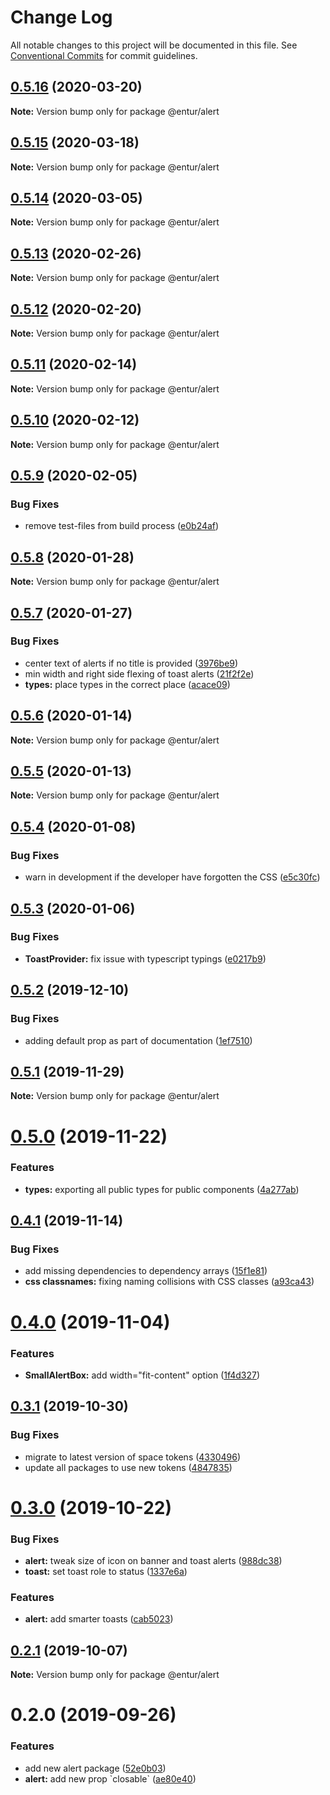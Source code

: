 # Change Log

All notable changes to this project will be documented in this file.
See [Conventional Commits](https://conventionalcommits.org) for commit guidelines.

## [0.5.16](https://bitbucket.org/enturas/design-system/compare/@entur/alert@0.5.15...@entur/alert@0.5.16) (2020-03-20)

**Note:** Version bump only for package @entur/alert

## [0.5.15](https://bitbucket.org/enturas/design-system/compare/@entur/alert@0.5.14...@entur/alert@0.5.15) (2020-03-18)

**Note:** Version bump only for package @entur/alert

## [0.5.14](https://bitbucket.org/enturas/design-system/compare/@entur/alert@0.5.13...@entur/alert@0.5.14) (2020-03-05)

**Note:** Version bump only for package @entur/alert

## [0.5.13](https://bitbucket.org/enturas/design-system/compare/@entur/alert@0.5.12...@entur/alert@0.5.13) (2020-02-26)

**Note:** Version bump only for package @entur/alert

## [0.5.12](https://bitbucket.org/enturas/design-system/compare/@entur/alert@0.5.11...@entur/alert@0.5.12) (2020-02-20)

**Note:** Version bump only for package @entur/alert

## [0.5.11](https://bitbucket.org/enturas/design-system/compare/@entur/alert@0.5.10...@entur/alert@0.5.11) (2020-02-14)

**Note:** Version bump only for package @entur/alert

## [0.5.10](https://bitbucket.org/enturas/design-system/compare/@entur/alert@0.5.9...@entur/alert@0.5.10) (2020-02-12)

**Note:** Version bump only for package @entur/alert

## [0.5.9](https://bitbucket.org/enturas/design-system/compare/@entur/alert@0.5.8...@entur/alert@0.5.9) (2020-02-05)

### Bug Fixes

- remove test-files from build process ([e0b24af](https://bitbucket.org/enturas/design-system/commits/e0b24af05d5c2ad8de4ae587d83c389495235890))

## [0.5.8](https://bitbucket.org/enturas/design-system/compare/@entur/alert@0.5.7...@entur/alert@0.5.8) (2020-01-28)

**Note:** Version bump only for package @entur/alert

## [0.5.7](https://bitbucket.org/enturas/design-system/compare/@entur/alert@0.5.6...@entur/alert@0.5.7) (2020-01-27)

### Bug Fixes

- center text of alerts if no title is provided ([3976be9](https://bitbucket.org/enturas/design-system/commits/3976be9831c306a5d8a16530b16af03dcf5ad323))
- min width and right side flexing of toast alerts ([21f2f2e](https://bitbucket.org/enturas/design-system/commits/21f2f2e33a69951ed3be64a2f1c24a6dd897f401))
- **types:** place types in the correct place ([acace09](https://bitbucket.org/enturas/design-system/commits/acace09ec0e258c5cff3a65e13ab29d6603780d9))

## [0.5.6](https://bitbucket.org/enturas/design-system/compare/@entur/alert@0.5.5...@entur/alert@0.5.6) (2020-01-14)

**Note:** Version bump only for package @entur/alert

## [0.5.5](https://bitbucket.org/enturas/design-system/compare/@entur/alert@0.5.4...@entur/alert@0.5.5) (2020-01-13)

**Note:** Version bump only for package @entur/alert

## [0.5.4](https://bitbucket.org/enturas/design-system/compare/@entur/alert@0.5.3...@entur/alert@0.5.4) (2020-01-08)

### Bug Fixes

- warn in development if the developer have forgotten the CSS ([e5c30fc](https://bitbucket.org/enturas/design-system/commits/e5c30fc08624ef22c02773892778abd92205c6b0))

## [0.5.3](https://bitbucket.org/enturas/design-system/compare/@entur/alert@0.5.2...@entur/alert@0.5.3) (2020-01-06)

### Bug Fixes

- **ToastProvider:** fix issue with typescript typings ([e0217b9](https://bitbucket.org/enturas/design-system/commits/e0217b960d757c71a5ac542a7a2452510af9fc98))

## [0.5.2](https://bitbucket.org/enturas/design-system/compare/@entur/alert@0.5.1...@entur/alert@0.5.2) (2019-12-10)

### Bug Fixes

- adding default prop as part of documentation ([1ef7510](https://bitbucket.org/enturas/design-system/commits/1ef75107362f6262429d7fe31519b4353eccc8de))

## [0.5.1](https://bitbucket.org/enturas/design-system/compare/@entur/alert@0.5.0...@entur/alert@0.5.1) (2019-11-29)

**Note:** Version bump only for package @entur/alert

# [0.5.0](https://bitbucket.org/enturas/design-system/compare/@entur/alert@0.4.1...@entur/alert@0.5.0) (2019-11-22)

### Features

- **types:** exporting all public types for public components ([4a277ab](https://bitbucket.org/enturas/design-system/commits/4a277ab266fdb32a6760821a07b1c6cc716bac85))

## [0.4.1](https://bitbucket.org/enturas/design-system/compare/@entur/alert@0.4.0...@entur/alert@0.4.1) (2019-11-14)

### Bug Fixes

- add missing dependencies to dependency arrays ([15f1e81](https://bitbucket.org/enturas/design-system/commits/15f1e81f5a3dfea3e60453195379d392e6d536a0))
- **css classnames:** fixing naming collisions with CSS classes ([a93ca43](https://bitbucket.org/enturas/design-system/commits/a93ca435d3a01d61d8f02694a672686b9e943a66))

# [0.4.0](https://bitbucket.org/enturas/design-system/compare/@entur/alert@0.3.1...@entur/alert@0.4.0) (2019-11-04)

### Features

- **SmallAlertBox:** add width="fit-content" option ([1f4d327](https://bitbucket.org/enturas/design-system/commits/1f4d32763a65bbe2a70f814f9ca9377a737f53ca))

## [0.3.1](https://bitbucket.org/enturas/design-system/compare/@entur/alert@0.3.0...@entur/alert@0.3.1) (2019-10-30)

### Bug Fixes

- migrate to latest version of space tokens ([4330496](https://bitbucket.org/enturas/design-system/commits/4330496e269bf628f7b9b7aec75f704800201101))
- update all packages to use new tokens ([4847835](https://bitbucket.org/enturas/design-system/commits/48478359b0e562ba828e06d9b5c57239316805c2))

# [0.3.0](https://bitbucket.org/enturas/design-system/compare/@entur/alert@0.2.1...@entur/alert@0.3.0) (2019-10-22)

### Bug Fixes

- **alert:** tweak size of icon on banner and toast alerts ([988dc38](https://bitbucket.org/enturas/design-system/commits/988dc38cc90a4e9ec60b670b62937ceacf8a9f53))
- **toast:** set toast role to status ([1337e6a](https://bitbucket.org/enturas/design-system/commits/1337e6a3c9ef15898b5d8022e00fd2f62a9259fc))

### Features

- **alert:** add smarter toasts ([cab5023](https://bitbucket.org/enturas/design-system/commits/cab502382272d1c377c26ac89652755ab236a9b5))

## [0.2.1](https://bitbucket.org/enturas/design-system/compare/@entur/alert@0.2.0...@entur/alert@0.2.1) (2019-10-07)

**Note:** Version bump only for package @entur/alert

# 0.2.0 (2019-09-26)

### Features

- add new alert package ([52e0b03](https://bitbucket.org/enturas/design-system/commits/52e0b03))
- **alert:** add new prop \`closable\` ([ae80e40](https://bitbucket.org/enturas/design-system/commits/ae80e40))
